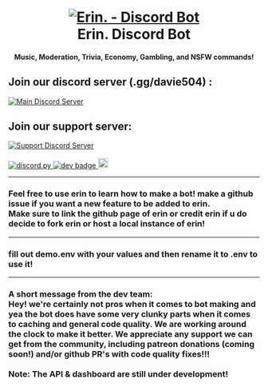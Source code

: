 <h1 align="center">
  <br>
  <a href="https://github.com/AakashSharma7269/erin.git"><img src="https://pbs.twimg.com/profile_images/1019888863701975040/DKPlnkL7.jpg" alt="Erin. - Discord Bot"></a>
  <br>
  Erin. Discord Bot
  <br>
</h1>

<h4 align="center">Music, Moderation, Trivia, Economy, Gambling, and NSFW commands!</h4>

<p align="center">
  
  <h2>Join our discord server (.gg/davie504) :</h2>
  <div>
    <a href="https://discord.gg/davie504">
      <img src="https://discordapp.com/api/guilds/737690513876058203/widget.png?style=shield" alt="Main Discord Server">
    </a>
  </div>
  <h2>Join our support server:</h2>
  <div>
    <a href="https://discord.gg/F5ey2M5GTg">
      <img src="https://discordapp.com/api/guilds/809748698123993118/widget.png?style=shield" alt="Support Discord Server">
    </a>
  </div>
  <br>
  <a href="https://github.com/Rapptz/discord.py/">
     <img src="https://img.shields.io/badge/discord-py-blue.svg" alt="discord.py">
  </a>

  <a href="https://www.python.org/downloads">
      <img src="https://img.shields.io/badge/development-(beta)-blue.svg" alt="dev badge">
  </a>

  <a href="https://www.python.org/downloads">
      <img src="http://ForTheBadge.com/images/badges/made-with-python.svg" height =20 alt="dev badge">
  </a>
  <hr>
  <h3>Feel free to use erin to learn how to make a bot! make a github issue if you want a new feature to be added to erin.<br>Make sure to link the github page of erin or credit erin if u do decide to fork erin or host a local instance of erin!</h3>
  <hr>
<h3>fill out demo.env with your values and then rename it to .env to use it!</h3>
<hr>
<h3>A short message from the dev team:<br>Hey! we're certainly not pros when it comes to bot making and yea the bot does have some very clunky parts when it comes to caching and general code quality. We are working around the clock to make it better. We appreciate any support we can get from the community, including patreon donations (coming soon!) and/or github PR's with code quality fixes!!!<br><br>Note: The API & dashboard are still under development!</h3>
</p>
